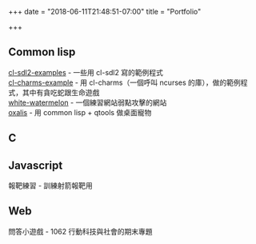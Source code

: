 +++
date = "2018-06-11T21:48:51-07:00"
title = "Portfolio"

+++

## Common lisp
[cl-sdl2-examples](https://github.com/ex7763/cl-sdl2-examples) - 一些用 cl-sdl2 寫的範例程式  
[cl-charms-example](https://github.com/ex7763/cl-charms-example) - 用 cl-charms（一個呼叫 ncurses 的庫），做的範例程式，其中有貪吃蛇跟生命遊戲  
[white-watermelon](https://github.com/ex7763/white-watermelon) - 一個練習網站弱點攻擊的網站  
[oxalis](https://github.com/ex7763/oxalis) - 用 common lisp + qtools 做桌面寵物  

## C
 
## Javascript
報靶練習 - 訓練射箭報靶用  

## Web
問答小遊戲 - 1062 行動科技與社會的期末專題  
